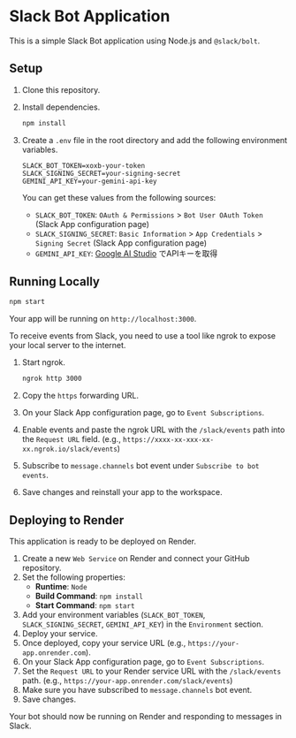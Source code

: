 # Slack Bot Application

This is a simple Slack Bot application using Node.js and `@slack/bolt`.

## Setup

1.  Clone this repository.
2.  Install dependencies.

    ```bash
    npm install
    ```

3.  Create a `.env` file in the root directory and add the following environment variables.

    ```
    SLACK_BOT_TOKEN=xoxb-your-token
    SLACK_SIGNING_SECRET=your-signing-secret
    GEMINI_API_KEY=your-gemini-api-key
    ```

    You can get these values from the following sources:

    *   `SLACK_BOT_TOKEN`: `OAuth & Permissions` > `Bot User OAuth Token` (Slack App configuration page)
    *   `SLACK_SIGNING_SECRET`: `Basic Information` > `App Credentials` > `Signing Secret` (Slack App configuration page)
    *   `GEMINI_API_KEY`: [Google AI Studio](https://aistudio.google.com/app/apikey) でAPIキーを取得

## Running Locally

```bash
npm start
```

Your app will be running on `http://localhost:3000`.

To receive events from Slack, you need to use a tool like ngrok to expose your local server to the internet.

1.  Start ngrok.

    ```bash
    ngrok http 3000
    ```

2.  Copy the `https` forwarding URL.
3.  On your Slack App configuration page, go to `Event Subscriptions`.
4.  Enable events and paste the ngrok URL with the `/slack/events` path into the `Request URL` field.
    (e.g., `https://xxxx-xx-xxx-xx-xx.ngrok.io/slack/events`)
5.  Subscribe to `message.channels` bot event under `Subscribe to bot events`.
6.  Save changes and reinstall your app to the workspace.

## Deploying to Render

This application is ready to be deployed on Render.

1.  Create a new `Web Service` on Render and connect your GitHub repository.
2.  Set the following properties:
    *   **Runtime**: `Node`
    *   **Build Command**: `npm install`
    *   **Start Command**: `npm start`
3.  Add your environment variables (`SLACK_BOT_TOKEN`, `SLACK_SIGNING_SECRET`, `GEMINI_API_KEY`) in the `Environment` section.
4.  Deploy your service.
5.  Once deployed, copy your service URL (e.g., `https://your-app.onrender.com`).
6.  On your Slack App configuration page, go to `Event Subscriptions`.
7.  Set the `Request URL` to your Render service URL with the `/slack/events` path.
    (e.g., `https://your-app.onrender.com/slack/events`)
8.  Make sure you have subscribed to `message.channels` bot event.
9.  Save changes.

Your bot should now be running on Render and responding to messages in Slack.
